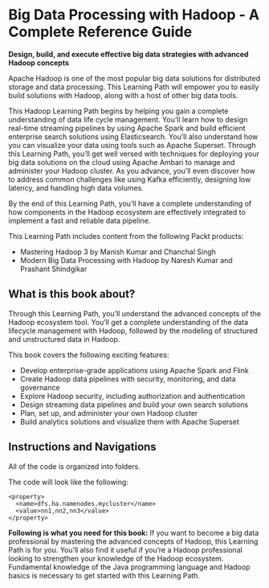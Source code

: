 # Big Data Processing with Hadoop - A Complete Reference Guide
**Design, build, and execute effective big data strategies with advanced Hadoop concepts**

Apache Hadoop is one of the most popular big data solutions for distributed storage and data processing. This Learning Path will empower you to easily build solutions with Hadoop, along with a host of other big data tools.

This Hadoop Learning Path begins by helping you gain a complete understanding of data life cycle management. You’ll learn how to design real-time streaming pipelines by using Apache Spark and build efficient enterprise search solutions using Elasticsearch. You’ll also understand how you can visualize your data using tools such as Apache Superset. Through this Learning Path, you’ll get well versed with techniques for deploying your big data solutions on the cloud using Apache Ambari to manage and administer your Hadoop cluster. As you advance, you’ll even discover how to address common challenges like using Kafka efficiently, designing low latency, and handling high data volumes.

By the end of this Learning Path, you’ll have a complete understanding of how components in the Hadoop ecosystem are effectively integrated to implement a fast and reliable data pipeline.


This Learning Path includes content from the following Packt products:
* Mastering Hadoop 3 by Manish Kumar and Chanchal Singh
* Modern Big Data Processing with Hadoop by Naresh Kumar and Prashant Shindgikar


## What is this book about?
Through this Learning Path, you’ll understand the advanced concepts of the Hadoop ecosystem tool. You’ll get a complete understanding of the data lifecycle management with Hadoop, followed by the modeling of structured and unstructured data in Hadoop.

This book covers the following exciting features: 
* Develop enterprise-grade applications using Apache Spark and Flink
* Create Hadoop data pipelines with security, monitoring, and data governance
* Explore Hadoop security, including authorization and authentication
* Design streaming data pipelines and build your own search solutions
* Plan, set up, and administer your own Hadoop cluster
* Build analytics solutions and visualize them with Apache Superset


## Instructions and Navigations
All of the code is organized into folders.

The code will look like the following:
```
<property>
  <name>dfs.ha.namenodes.mycluster</name>
  <value>nn1,nn2,nn3</value>
</property>
```

**Following is what you need for this book:**
If you want to become a big data professional by mastering the advanced concepts of Hadoop, this Learning Path is for you. You’ll also find it useful if you’re a Hadoop professional looking to strengthen your knowledge of the Hadoop ecosystem. Fundamental knowledge of the Java programming language and Hadoop basics is necessary to get started with this Learning Path.






